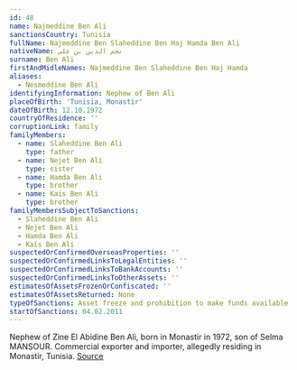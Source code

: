 ```yaml
---
id: 48
name: Najmeddine Ben Ali
sanctionsCountry: Tunisia
fullName: Najmeddine Ben Slaheddine Ben Haj Hamda Ben Ali
nativeName: نجم الدين بن علي
surname: Ben Ali
firstAndMidleNames: Najmeddine Ben Slaheddine Ben Haj Hamda
aliases:
  - Nesmeddine Ben Ali
identifyingInformation: Nephew of Ben Ali
placeOfBirth: 'Tunisia, Monastir'
dateOfBirth: 12.10.1972
countryOfResidence: ''
corruptionLink: family
familyMembers:
  - name: Slaheddine Ben Ali
    type: father
  - name: Nejet Ben Ali
    type: sister
  - name: Hamda Ben Ali
    type: brother
  - name: Kaïs Ben Ali
    type: brother
familyMembersSubjectToSanctions:
  - Slaheddine Ben Ali
  - Nejet Ben Ali
  - Hamda Ben Ali
  - Kaïs Ben Ali
suspectedOrConfirmedOverseasProperties: ''
suspectedOrConfirmedLinksToLegalEntities: ''
suspectedOrConfirmedLinksToBankAccounts: ''
suspectedOrConfirmedLinksToOtherAssets: ''
estimatesOfAssetsFrozenOrConfiscated: ''
estimatesOfAssetsReturned: None
typeOfSanctions: Asset freeze and prohibition to make funds available
startOfSanctions: 04.02.2011
---
```

Nephew of Zine El Abidine Ben Ali, born in Monastir in 1972, son of Selma 
MANSOUR. Commercial exporter and importer, allegedly residing in Monastir, 
Tunisia. 
[Source](https://eur-lex.europa.eu/legal-content/EN/TXT/?uri=CELEX:02011D0072-20170128)
